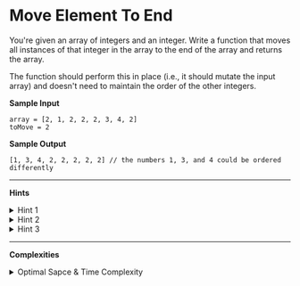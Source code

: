# Move Element To End

You're given an array of integers and an integer. Write a function that moves all instances of that integer in the array to the end of the array and returns the array.

The function should perform this in place (i.e., it should mutate the input array) and doesn't need to maintain the order of the other integers.

**Sample Input**
```
array = [2, 1, 2, 2, 2, 3, 4, 2]
toMove = 2
```

**Sample Output**
```
[1, 3, 4, 2, 2, 2, 2, 2] // the numbers 1, 3, and 4 could be ordered differently
```

---

**Hints**
<details>
    <summary>Hint 1</summary>

    You can solve this problem in linear time.
</details>

<details>
    <summary>Hint 2</summary>

    In view of Hint #1, you can solve this problem without sorting the
    input array. Try setting two pointers at the start and end of the
    array, respectively, and progressively moving them inwards.
</details>

<details>
    <summary>Hint 3</summary>

    Following Hint #2, set two pointers at the start and end of the
    array, respectively. Move the right pointer inwards so long as it
    points to the integer to move, and move the left pointer inwards so
    long as it doesn't point to the integer to move. When both pointers
    aren't moving, swap their values in place. Repeat this process until
    the pointers pass each other.
</details>

---

**Complexities**
<details>
    <summary>Optimal Sapce & Time Complexity</summary>

    O(n) time | O(1) space - where n is the length of the array
</details>